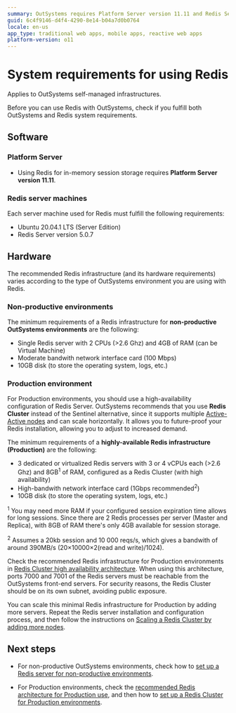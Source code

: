 ```yaml
---
summary: OutSystems requires Platform Server version 11.11 and Redis Server version 5.0.7 to use Redis, with different hardware recommendations for non-productive and production environments.
guid: 6c4f9146-d4f4-4290-8e14-b04a7d0b0764
locale: en-us
app_type: traditional web apps, mobile apps, reactive web apps
platform-version: o11
---
```


# System requirements for using Redis

<div class="info" markdown="1">

Applies to OutSystems self-managed infrastructures.

</div>

Before you can use Redis with OutSystems, check if you fulfill both OutSystems and Redis system requirements.

## Software

### Platform Server

* Using Redis for in-memory session storage requires **Platform Server version 11.11**.

### Redis server machines

Each server machine used for Redis must fulfill the following requirements:

* Ubuntu 20.04.1 LTS (Server Edition)
* Redis Server version 5.0.7

## Hardware

The recommended Redis infrastructure (and its hardware requirements) varies according to the type of OutSystems environment you are using with Redis.

### Non-productive environments

The minimum requirements of a Redis infrastructure for **non-productive OutSystems environments** are the following:

* Single Redis server with 2 CPUs (>2.6 Ghz) and 4GB of RAM (can be Virtual Machine)
* Moderate bandwith network interface card (100 Mbps)
* 10GB disk (to store the operating system, logs, etc.)

### Production environment

For Production environments, you should use a high-availability configuration of Redis Server. OutSystems recommends that you use **Redis Cluster** instead of the Sentinel alternative, since it supports multiple [Active-Active nodes](https://redislabs.com/redis-enterprise/technology/active-active-geo-distribution/) and can scale horizontally. It allows you to future-proof your Redis installation, allowing you to adjust to increased demand.

The minimum requirements of a **highly-available Redis infrastructure (Production)** are the following:

* 3 dedicated or virtualized Redis servers with 3 or 4 vCPUs each (>2.6 Ghz) and 8GB<sup>1</sup> of RAM, configured as a Redis Cluster (with high availability)
* High-bandwith network interface card (1Gbps recommended<sup>2</sup>)
* 10GB disk (to store the operating system, logs, etc.)

<sup>1</sup> You may need more RAM if your configured session expiration time allows for long sessions. Since there are 2 Redis processes per server (Master and Replica), with 8GB of RAM there's only 4GB available for session storage.

<sup>2</sup> Assumes a 20kb session and 10 000 reqs/s, which gives a bandwith of around 390MB/s (20&#215;10000&#215;2(read and write)/1024).

Check the recommended Redis infrastructure for Production environments in [Redis Cluster high availability architecture](architecture-high-availability.md). When using this architecture, ports 7000 and 7001 of the Redis servers must be reachable from the OutSystems front-end servers. For security reasons, the Redis Cluster should be on its own subnet, avoiding public exposure.

You can scale this minimal Redis infrastructure for Production by adding more servers. Repeat the Redis server installation and configuration process, and then follow the instructions on [Scaling a Redis Cluster by adding more nodes](cluster-add-nodes.md).

## Next steps

* For non-productive OutSystems environments, check how to [set up a Redis server for non-productive environments](setup-non-prod.md).

* For Production environments, check the [recommended Redis architecture for Production use](architecture-high-availability.md), and then how to [set up a Redis Cluster for Production environments](setup-prod.md).
